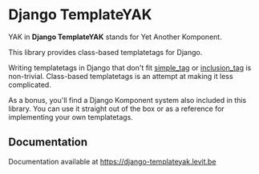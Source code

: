 # Django TemplateYAK

YAK in **Django TemplateYAK** stands for Yet Another Komponent.

This library provides class-based templatetags for Django.

Writing templatetags in Django that don't fit [simple_tag](https://docs.djangoproject.com/en/dev/howto/custom-template-tags/#simple-tags) or [inclusion_tag](https://docs.djangoproject.com/en/dev/howto/custom-template-tags/#inclusion-tags) is non-trivial. Class-based templatetags is an attempt at making it less complicated.

As a bonus, you'll find a Django Komponent system also included in this library. You can use it straight out of the box or as a reference for implementing your own templatetags.

## Documentation

Documentation available at https://django-templateyak.levit.be

